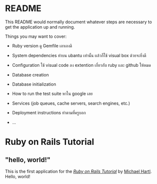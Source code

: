 # README

This README would normally document whatever steps are necessary to get the
application up and running.

Things you may want to cover:

* Ruby version ดู Gemfile เอาเองดิ

* System dependencies ทำบน ubantu เท่านั้น เเล้วก็ใช้ visual box ด้วยจะยิ่งดี

* Configuration ใช้ visual code ลง extention เกี่ยวกับ ruby เเละ github ให้หมด

* Database creation

* Database initialization

* How to run the test suite หาใน google เลย

* Services (job queues, cache servers, search engines, etc.)

* Deployment instructions ทำตามที่ครูบอก

* ...

# Ruby on Rails Tutorial
## "hello, world!"
This is the first application for the
[*Ruby on Rails Tutorial*](https://www.railstutorial.org/)
by [Michael Hartl](https://www.michaelhartl.com/). Hello, world!